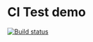 # CI Test demo

[![Build status](https://ci.appveyor.com/api/projects/status/p7f0xvy4p3m32b31?svg=true)](https://ci.appveyor.com/project/Yanius27/ajs-jest)